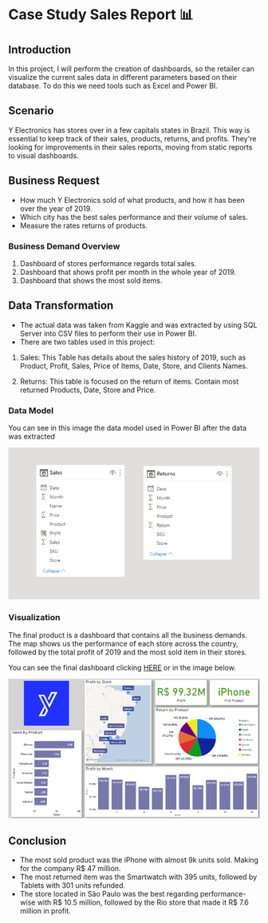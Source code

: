 <h1> Case Study Sales Report 📊 </h1>

<h2>Introduction</h2>

In this project, I will perform the creation of dashboards, so the retailer can visualize the current sales data in different parameters based on their database. To do this we need tools such as Excel and Power BI.

<h2>Scenario</h2>

Y Electronics has stores over in a few capitals states in Brazil. This way is essential to keep track of their sales, products, returns, and profits. They're looking for improvements in their sales reports, moving from static reports to visual dashboards.

<h2>Business Request</h2>

- How much Y Electronics sold of what products, and how it has been over the year of 2019.
- Which city has the best sales performance and their volume of sales.
- Measure the rates returns of products.

<h3>Business Demand Overview</h3>

1. Dashboard of stores performance regards total sales.
2. Dashboard that shows profit per month in the whole year of 2019.
3. Dashboard that shows the most sold items.

<h2>Data Transformation</h2>

- The actual data was taken from Kaggle and was extracted by using SQL Server into CSV files to perform their use in Power BI.
- There are two tables used in this project:

1. Sales: This Table has details about the sales history of 2019, such as Product, Profit, Sales, Price of Items, Date, Store, and Clients Names.

2. Returns: This table is focused on the return of items. Contain most returned Products, Date, Store and Price.

<h3>Data Model</h3>

You can see in this image the data model used in Power BI after the data was extracted

![Alt text](DataModel.png "Data Model")

<h3>Visualization</h3>

The final product is a dashboard that contains all the business demands. The map shows us the performance of each store across the country, followed by the total profit of 2019 and the most sold item in their stores.

You can see the final dashboard clicking [HERE](https://app.powerbi.com/groups/me/reports/6dab6f93-82d5-4671-b0de-d9c346c0472c?ctid=f498c83b-f0d1-4000-9acf-332090bd7cb3&pbi_source=linkShare) or in the image below.

![Alt text](SalesReport.png "Sales Report")

<h2>Conclusion</h2>

- The most sold product was the iPhone with almost 9k units sold. Making for the company R$ 47 million.
- The most returned item was the Smartwatch with 395 units, followed by Tablets with 301 units refunded.
- The store located in São Paulo was the best regarding performance-wise with R$ 10.5 million, followed by the Rio store that made it R$ 7.6 million in profit.
